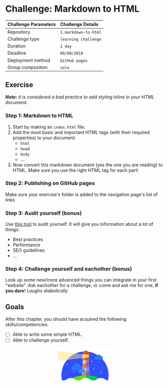 # Challenge: Markdown to HTML

|Challenge Parameters  |Challenge Details              |
|:---------------------|:------------------------------|
|Repository            |`1.markdown-to-html`           |
|Challenge type        |`learning challenge`           |
|Duration              |`1 day`                        |
|Deadline              |`09/09/2019`                   |
|Deployment method     |`GitHub pages`                 |
|Group composition     |`solo`                         |


## Exercise

***Note:** it is considered a bad practice to add styling inline in your HTML document.*

### Step 1: Markdown to HTML

1. Start by making an `index.html` file.
1. Add the most basic and important HTML tags (with their required properties) to your document:
    * `html`
    * `head`
    * `body`
    * ...
1. Now convert this markdown document (yes the one you are reading) to HTML. Make sure you use the right HTML tag for each part!



### Step 2: Publishing on GitHub pages
Make sure your exercise's folder is added to the navigation page's list of links



### Step 3: Audit yourself (bonus)

Use [this tool](https://developers.google.com/web/tools/lighthouse/) to audit yourself. It will give you information about a lot of things:
* Best practices
* Performance
* SEO guidelines
* ...


### Step 4: Challenge yourself and eachother (bonus) 
Look up some new/more advanced things you can integrate in your first "website". Ask eachother for a challenge, or come and ask me for one, **if you dare**! *Laughs diabolically*


## Goals

After this chapter, you should have acquired the following skills/competencies:

- [ ] Able to write some simple HTML.
- [ ] Able to challenge yourself.

<p align="center">
    <img width="40%" src="./resources/lighthouse.png" alt="Lighthouse logo.">
</p>
